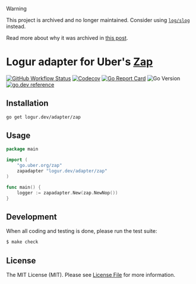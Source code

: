 > [!WARNING]
> This project is archived and no longer maintained. Consider using [`log/slog`](https://pkg.go.dev/log/slog) instead.
>
> Read more about why it was archived in [this post](https://sagikazarmark.com/blog/posts/less-is-more-archive-projects-for-a-better-open-source-ecosystem/).

# Logur adapter for Uber's [Zap](https://github.com/uber-go/zap)

[![GitHub Workflow Status](https://img.shields.io/github/workflow/status/logur/adapter-zap/CI?style=flat-square)](https://github.com/logur/adapter-zap/actions?query=workflow%3ACI)
[![Codecov](https://img.shields.io/codecov/c/github/logur/adapter-zap?style=flat-square)](https://codecov.io/gh/logur/adapter-zap)
[![Go Report Card](https://goreportcard.com/badge/logur.dev/adapter/zap?style=flat-square)](https://goreportcard.com/report/logur.dev/adapter/zap)
![Go Version](https://img.shields.io/badge/go%20version-%3E=1.11-61CFDD.svg?style=flat-square)
[![go.dev reference](https://img.shields.io/badge/go.dev-reference-007d9c?logo=go&logoColor=white&style=flat-square)](https://pkg.go.dev/mod/logur.dev/adapter/zap)


## Installation

```bash
go get logur.dev/adapter/zap
```


## Usage

```go
package main

import (
	"go.uber.org/zap"
	zapadapter "logur.dev/adapter/zap"
)

func main() {
	logger := zapadapter.New(zap.NewNop())
}
```


## Development

When all coding and testing is done, please run the test suite:

```bash
$ make check
```


## License

The MIT License (MIT). Please see [License File](LICENSE) for more information.
